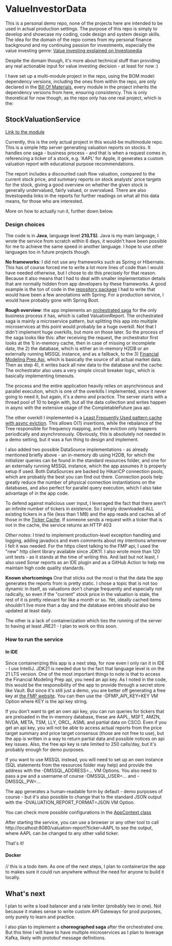 # ValueInvestorData 

This is a personal demo repo, none of the projects here are intended to be used in actual production settings. 
The purpose of this repo is simply to develop and showcase my coding, code design and system design skills.
The idea for the domain of the repo comes from my personal finance background and my continuing passion for investments, especially 
the value investing genre: [Value investing explained on Investopedia](https://www.investopedia.com/terms/v/valueinvesting.asp)

Despite the domain though, it's more about technical stuff than providing any real actionable input for value investing decision - at least for now :)

I have set up a multi-module project in the repo, using the BOM model: dependency versions, including the ones from within the repo, are only declared in the [Bill Of Materials](pom.xml), every module in the project inherits the dependency versions from here, ensuring consistency. This is only theoretical for now though, as the repo only has one real project, which is the:

## StockValuationService
[Link to the module](services/StockValuationService)


Currently, this is the only actual project in this would-be multimodule repo.
This is a simple http server generating valuation reports on stocks. It handles one saga - business process - and that is 
when a request comes in, referencing a ticker of a stock, e.g. 'AAPL' for Apple, it generates a custom valuation report with educational purpose recommendations.

The report includes a discounted cash flow valuation, compared to the current stock price, and summary reports on stock analysts' price targets for the stock, giving a good overview on whether the given stock is generally undervalued, fairly valued, or overvalued.
There are also Investopedia links in the reports for further readings on what all this data means, for those who are interested.

More on how to actually run it, further down below.

### Design choices

The code is in **Java**, language level **21(LTS)**. Java is my main language, I wrote the service from scratch within 6 days, it wouldn't have been possible for me to achieve the same speed in another language. I hope to use other languages too in future projects though.


**No frameworks**: I did not use any frameworks such as Spring or Hibernate. This has of course forced me to write a lot more lines of code than I would have needed otherwise, but I chose to do this precisely for that reason. Because it also means
that I had to deal with smaller implementation details that are normally hidden from app developers by these frameworks. A good example is the ton of code in the [repository package](services/StockValuationService/src/main/java/com/szilberhornz/valueinvdata/services/stockvaluation/repository) I had to write that would have been a few annotations with Spring. For a production service, I would have probably gone with 
Spring Boot. 

**Rough overview**: the app implements an [orchestrated saga](services/StockValuationService/src/main/java/com/szilberhornz/valueinvdata/services/stockvaluation/valuationreport/VRSagaOrchestrator.java) for the only business process it has, which is called ValuationReport. 
The orchestrated saga is mainly a microservice pattern, but splitting this app into multiple microservices at this point would probably be a huge overkill. Not that I didn't implement huge overkills, but more on those later. So the process of the saga looks like this: after receiving the request, the orchestrator first looks at the 1) in-memory cache, then in case of missing or incomplete data, the 2) the database, which is either an in-memory H2DB or an externally running MSSQL instance, and as a fallback, to the 3) [Financial Modeling Prep Api](https://financialmodelingprep.com/developer/docs/), 
which is basically the source of all actual market data. Then as step 4), it writes back all new data to the database and the cache. The orchestrator also uses a very simple circuit breaker logic, which is basically implementing timeouts.

The process and the entire application heavily relies on asynchronous and parallel execution, which is one of the overkills I implemented, since it never going to need it, but again, it's a demo and practice. The server starts with a thread pool of 10 to begin with, but all the data collection and writes happen in async with the extensive usage of the CompletableFuture java api. 

The other overkill I implemented is a [Least Frequently Used pattern cache with async eviction](services/StockValuationService/src/main/java/com/szilberhornz/valueinvdata/services/stockvaluation/utility/cache/ValuationServerLFUCache.java). This allows O(1) insertions, while the rebalance of the Tree responsible for frequency mapping, and the eviction only happens periodically and asynchronously. Obviously, this is absolutely not needed in a demo setting, but it was a fun thing to design and implement.

I also added two possible DataSource implementations - as already mentioned briefly above - an in-memory db using H2DB, for which the initializer queries can be found in the standard resources folder, and one for an externally running MSSQL instance, which the app assumes it is properly setup if used. Both DataSources are backed by HikariCP connection pools, which are probably the best you can find out there. Connection pools help greatly reduce the number of physical connection instantiations on the databases, and also perfect for parallel query execution, which I also take advantage of in the app code.

To defend against malicious user input, I leveraged the fact that there aren't an infinite number of tickers in existence. So I simply downloaded ALL existing tickers in a file (less than 1 MB) and the app reads and caches all of those in the [Ticker Cache](services/StockValuationService/src/main/java/com/szilberhornz/valueinvdata/services/stockvaluation/utility/cache/TickerCache.java). If someone sends a request with a ticker that is not in the cache, the service returns an HTTP 403

*Other notes*: I tried to implement production-level exception handling and logging, adding javadocs and even comments about my intentions wherever I felt it was needed. 
For the https client talking to the FMP api, I used the "new" http client library available since JDK11. I also wrote more than 120 unit tests - as it stands at the time of writing this. 
And last but not least, I also used Sonar reports as an IDE plugin and as a GitHub Action to help me maintain high code quality standards.

**Known shortcomings** One that sticks out the most is that the data the app generates the reports from is pretty static. 
I chose a topic that is not too dynamic in itself, as valuations don't change frequently and especially not radically, so even if the "current" stock price in the valuation is stale, 
the rest of it is pretty relevant for like a month or so. Yet, ideally cached items shouldn't live more than a day and the database entries should also be updated at least daily. 

The other is a lack of containerization which ties the running of the server to having at least JRE21 - I plan to work on this soon.

### How to run the service 

#### In IDE

Since containerizing this app is a next step, for now even I only ran it in IDE - I use IntelliJ. JDK21 is needed due to the fact that language level is on the 21 LTS version.
One of the most important things to note is that to access the Financial Modeling Prep api, you need an api key. As I noted in the code, this would be the responsibility of the app to provide through 
a secret store like Vault. But since it's still just a demo, you are better off generating a free key at [the FMP website](https://site.financialmodelingprep.com/developer/docs). You can then use the -DFMP_API_KEY=KEY VM Option where KEY is the api key string.

If you don't want to get an own api key, you can run queries for tickers that are preloaded in the in-memory database, these are AAPL, MSFT, AMZN, NVDA, META, TSM, LLY, ORCL, ASML and partial data on CSCO.
Even if you get an api key, you will not be able to access actual reports from the price target summary and price target consensus 
(those are not free to use), but the app is written in a way to return partial data and possible notices on api key issues. Also, the free api key is rate limited to 250 calls/day, but it's probably enough for demo purposes.

If you want to use MSSQL instead, you will need to set up an own instance (SQL statements from the resources folder may help) and provide the address with the 
-DMSSQL_ADDRESS=... VM Options. You also need to pass a pw and a username of course -DMSSQL_USER=... and -DMSSQL_PW=...

The app generates a human-readable form by default - demo purposes of course - but it's also possible to change that to the standard JSON output with the 
-DVALUATION_REPORT_FORMAT=JSON VM Option.

You can check more possible configurations in the [AppContext class](services/StockValuationService/src/main/java/com/szilberhornz/valueinvdata/services/stockvaluation/AppContext.java)

After starting the service, you can use a browser or any other tool to call http://localhost:8080/valuation-report?ticker=AAPL to see the output, where AAPL can be changed to any other valid ticker.

That's it!


#### Docker

// this is a todo item. As one of the next steps, I plan to containerize the app to makes sure it could run anywhere without the need for anyone to build it locally.

## What's next

I plan to write a load balancer and a rate limiter (probably two in one). Not because it makes sense to write custom API Gateways for prod purposes, only purely to learn and practice.

I also plan to implement a **choreographed saga** after the orchestrated one. But this time I will have to have multiple microservices as I plan to leverage Kafka, likely with protobuf message definitions.